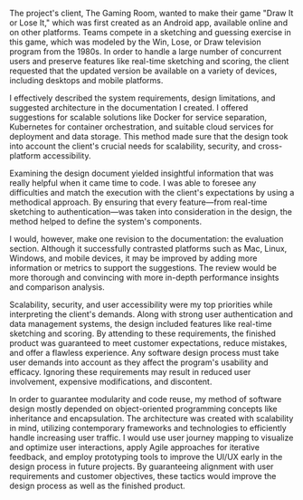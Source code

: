 The project's client, The Gaming Room, wanted to make their game "Draw It or Lose It," which was first created as an Android app, available online and on other platforms. Teams compete in a sketching and guessing exercise in this game, which was modeled by the Win, Lose, or Draw television program from the 1980s. In order to handle a large number of concurrent users and preserve features like real-time sketching and scoring, the client requested that the updated version be available on a variety of devices, including desktops and mobile platforms.

I effectively described the system requirements, design limitations, and suggested architecture in the documentation I created. I offered suggestions for scalable solutions like Docker for service separation, Kubernetes for container orchestration, and suitable cloud services for deployment and data storage. This method made sure that the design took into account the client's crucial needs for scalability, security, and cross-platform accessibility.

Examining the design document yielded insightful information that was really helpful when it came time to code. I was able to foresee any difficulties and match the execution with the client's expectations by using a methodical approach. By ensuring that every feature—from real-time sketching to authentication—was taken into consideration in the design, the method helped to define the system's components.

I would, however, make one revision to the documentation: the evaluation section. Although it successfully contrasted platforms such as Mac, Linux, Windows, and mobile devices, it may be improved by adding more information or metrics to support the suggestions. The review would be more thorough and convincing with more in-depth performance insights and comparison analysis.

Scalability, security, and user accessibility were my top priorities while interpreting the client's demands. Along with strong user authentication and data management systems, the design included features like real-time sketching and scoring. By attending to these requirements, the finished product was guaranteed to meet customer expectations, reduce mistakes, and offer a flawless experience. Any software design process must take user demands into account as they affect the program's usability and efficacy. Ignoring these requirements may result in reduced user involvement, expensive modifications, and discontent.

In order to guarantee modularity and code reuse, my method of software design mostly depended on object-oriented programming concepts like inheritance and encapsulation. The architecture was created with scalability in mind, utilizing contemporary frameworks and technologies to efficiently handle increasing user traffic. I would use user journey mapping to visualize and optimize user interactions, apply Agile approaches for iterative feedback, and employ prototyping tools to improve the UI/UX early in the design process in future projects. By guaranteeing alignment with user requirements and customer objectives, these tactics would improve the design process as well as the finished product.
